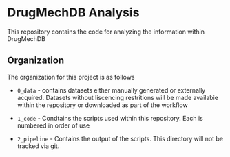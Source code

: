 # DrugMechDB Analysis

This repository contains the code for analyzing the information within DrugMechDB

## Organization

The organization for this project is as follows

-  `0_data` - contains datasets either manually generated or externally acquired. Datasets without
liscencing restritions will be made availabie within the repository or downloaded as part of the
workflow

-  `1_code` - Condtains the scripts used within this repository. Each is numbered in order of use

-  `2_pipeline` - Contains the output of the scripts. This directory will not be tracked via git.

